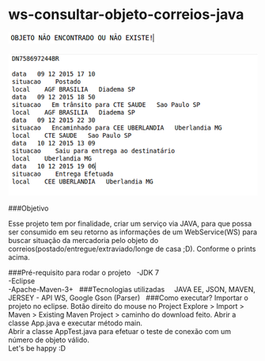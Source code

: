 # ws-consultar-objeto-correios-java

<div><img alt="not_found" src="img/not_found.png" /></div>
<br>
<div><img alt="found" src="img/found.png" /></div>

###Objetivo

Esse projeto tem por finalidade, criar um serviço via JAVA, para que possa ser consumido em seu retorno as informações de um WebService(WS) para buscar situação da mercadoria pelo objeto do correios(postado/entregue/extraviado/longe de casa ;D). Conforme o prints acima.

###Pré-requisito para rodar o projeto			 
  -JDK 7<br>
  -Eclipse<br>
  -Apache-Maven-3+
 
###Tecnologias utilizadas			 
  JAVA EE, JSON, MAVEN, JERSEY - API WS, Google Gson (Parser)
		 
###Como executar?
Importar o projeto no eclipse.
Botão direito do mouse no Project Explore > Import > Maven > Existing Maven Project > caminho do download feito.
Abrir a classe App.java e executar método main. <br>
Abrir a classe AppTest.java para efetuar o teste de conexão com um número de objeto válido. <br>
Let's be happy :D	
		 

			


